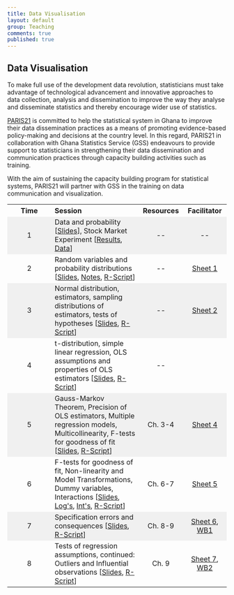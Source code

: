 ```yaml
---
title: Data Visualisation
layout: default
group: Teaching
comments: true
published: true
---
```


## Data Visualisation

To make full use of the development data revolution, statisticians must take advantage of technological advancement and innovative approaches to data collection, analysis and dissemination to improve the way they analyse and disseminate statistics and thereby encourage wider use of statistics. 

[PARIS21](www.paris21.org) is committed to help the statistical system in Ghana to improve their data dissemination practices as a means of promoting evidence-based policy-making and decisions at the country level.  In this regard, PARIS21 in collaboration with Ghana Statistics Service (GSS) endeavours to provide support to statisticians in strengthening their data dissemination and communication practices through capacity building activities such as training.

With the aim of sustaining the capacity building program for statistical systems, PARIS21 will partner with GSS in the training on data communication and visualization.  


<TABLE WIDTH="100%"> 
<TR>
<TH align="center" WIDTH="20%">Time </TH>
<TH align="left" WIDTH="40%">Session  </TH>
<TH align="center" WIDTH="20%">Resources  </TH>
<TH align="center" WIDTH="20%">Facilitator </TH>
</TR>
<TR bgcolor="#f0f0f0">
<TD align="center">1</TD>
<TD >Data and probability [<a href="/teaching/quant1/docs/lecture1.pdf">Slides</a>], Stock Market Experiment [<a href="/teaching/quant1/docs/sme.png">Results</a>, <a href="/teaching/quant1/docs/sme.csv">Data</a>]</TD>
<TD align="center">--</TD>
<TD align="center">--</TD>
</TR>
<TR >
<TD align="center">2</TD>
<TD >Random variables and probability distributions [<a href="/teaching/quant1/docs/lecture2.pdf">Slides</a>, <a href="/teaching/quant1/docs/lecture2_notes.pdf">Notes</a>, <a href="/teaching/quant1/docs/Lecture2.R">R-Script</a>]</TD>
<TD align="center">--</TD>
<TD align="center"><a href="/teaching/quant1/docs/Quiz1Qs.pdf">Sheet 1</a></TD>
</TR>
<TR bgcolor="#f0f0f0">
<TD align="center">3</TD>
<TD >Normal distribution, estimators, sampling distributions of estimators, tests of hypotheses [<a href="/teaching/quant1/docs/lecture3.pdf">Slides</a>, <a href="/teaching/quant1/docs/Lecture3.R">R-Script</a>]</TD>
<TD align="center">--</TD>
<TD align="center"><a href="/teaching/quant1/docs/Quiz2Qs.pdf">Sheet 2</a></TD>
</TR>
<TR >
<TD align="center">4</TD>
<TD >t-distribution, simple linear regression, OLS assumptions and properties of OLS estimators [<a href="/teaching/quant1/docs/lecture4.pdf">Slides</a>, <a href="/teaching/quant1/docs/Lecture4.R">R-Script</a>]</TD>
<TD align="center">--</TD>
<TD></TD>
</TR>
<TR bgcolor="#f0f0f0">
<TD align="center">5</TD>
<TD >Gauss-Markov Theorem, Precision of OLS estimators, Multiple regression models, Multicollinearity, F-tests for goodness of fit [<a href="/teaching/quant1/docs/lecture5.pdf">Slides</a>, <a href="/teaching/quant1/docs/Lecture5.R">R-Script</a>]</TD>
<TD align="center">Ch. 3-4</TD>
<TD align="center"><a href="/teaching/quant1/docs/Quiz4Qs.pdf">Sheet 4</a></TD>
</TR>
<TR >
<TD align="center">6</TD>
<TD >F-tests for goodness of fit, Non-linearity and Model Transformations, Dummy variables, Interactions [<a href="/teaching/quant1/docs/lecture6.pdf">Slides</a>, <a href="/teaching/quant1/docs/logmodels.pdf">Log's</a>, <a href="/teaching/quant1/docs/interactions.pdf">Int's</a>, <a href="/teaching/quant1/docs/Lecture6.R">R-Script</a>]</TD>
<TD align="center">Ch. 6-7</TD>
<TD align="center"><a href="/teaching/quant1/docs/Quiz5Qs.pdf">Sheet 5</a></TD>
</TR>
<TR bgcolor="#f0f0f0">
<TD align="center">7</TD>
<TD >Specification errors and consequences [<a href="/teaching/quant1/docs/lecture7.pdf">Slides</a>, <a href="/teaching/quant1/docs/Lecture7.R">R-Script</a>]</TD>
<TD align="center">Ch. 8-9</TD>
<TD align="center"><a href="/teaching/quant1/docs/Quiz6Qs.pdf">Sheet 6</a>, <a href="/teaching/quant1/docs/Workbook1.pdf">WB1</a></TD>
</TR>
<TR >
<TD align="center">8</TD>
<TD >Tests of regression assumptions, continued: Outliers and Influential observations [<a href="/teaching/quant1/docs/lecture8.pdf">Slides</a>, <a href="/teaching/quant1/docs/Lecture8.R">R-Script</a>]</TD>
<TD align="center">Ch. 9</TD>
<TD align="center"><a href="/teaching/quant1/docs/Quiz7Qs.pdf">Sheet 7</a>, <a href="/teaching/quant1/docs/Workbook2.pdf">WB2</a></TD>
</TR>
</TABLE>
